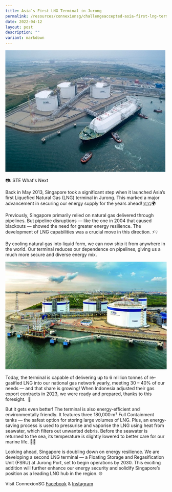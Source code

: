 ```yaml
---
title: Asia’s First LNG Terminal in Jurong
permalink: /resources/connexionsg/challengeaccepted-asia-first-lng-terminal-in-jurong/
date: 2022-04-12
layout: post
description: ""
variant: markdown
---
```

![](/images/asia's%20first%20lng%20(liquified%20natural%20gas)%20terminal.jpg)

📷: STE What's Next 

			 
Back in May 2013, Singapore took a significant step when it launched Asia’s first Liquefied Natural Gas (LNG) terminal in Jurong. This marked a major advancement in securing our energy supply for the years ahead! 🇸🇬🌍

Previously, Singapore primarily relied on natural gas delivered through pipelines. But pipeline disruptions — like the one in 2004 that caused blackouts — showed the need for greater energy resilience. The development of LNG capabilities was a crucial move in this direction. ⚡️💡

By cooling natural gas into liquid form, we can now ship it from anywhere in the world. Our terminal reduces our dependence on pipelines, giving us a much more secure and diverse energy mix.

![](/images/connexionsg/SLNG_fb_version.jpg)

Today, the terminal is capable of delivering up to 6 million tonnes of re-gasified LNG into our national gas network yearly, meeting 30 – 40% of our needs — and that share is growing! When Indonesia adjusted their gas export contracts in 2023, we were ready and prepared, thanks to this foresight.  🙌

But it gets even better! The terminal is also energy-efficient and environmentally friendly. It features three 180,000 m³ Full Containment tanks — the safest option for storing large volumes of LNG. Plus, an energy-saving process is used to pressurise and vaporise the LNG using heat from seawater, which filters out unwanted debris. Before the seawater is returned to the sea, its temperature is slightly lowered to better care for our marine life. 🐠🌊

Looking ahead, Singapore is doubling down on energy resilience. We are developing a second LNG terminal — a Floating Storage and Regasification Unit (FSRU) at Jurong Port, set to begin operations by 2030. This exciting addition will further enhance our energy security and solidify Singapore’s position as a leading LNG hub in the region. 🌐

Visit ConnexionSG [Facebook](https://www.facebook.com/ConnexionSG) & [Instagram](https://www.instagram.com/connexionsg/)
